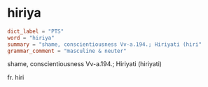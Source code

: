 # hiriya

``` toml
dict_label = "PTS"
word = "hiriya"
summary = "shame, conscientiousness Vv-a.194.; Hiriyati (hiri"
grammar_comment = "masculine & neuter"
```

shame, conscientiousness Vv\-a.194.; Hiriyati (hiriyati)

fr. hiri

